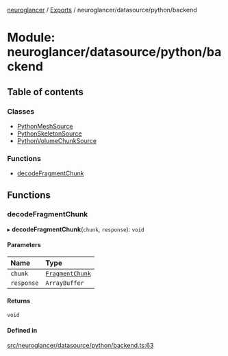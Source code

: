 [neuroglancer](../README.md) / [Exports](../modules.md) / neuroglancer/datasource/python/backend

# Module: neuroglancer/datasource/python/backend

## Table of contents

### Classes

- [PythonMeshSource](../classes/neuroglancer_datasource_python_backend.PythonMeshSource.md)
- [PythonSkeletonSource](../classes/neuroglancer_datasource_python_backend.PythonSkeletonSource.md)
- [PythonVolumeChunkSource](../classes/neuroglancer_datasource_python_backend.PythonVolumeChunkSource.md)

### Functions

- [decodeFragmentChunk](neuroglancer_datasource_python_backend.md#decodefragmentchunk)

## Functions

### decodeFragmentChunk

▸ **decodeFragmentChunk**(`chunk`, `response`): `void`

#### Parameters

| Name | Type |
| :------ | :------ |
| `chunk` | [`FragmentChunk`](../classes/neuroglancer_mesh_backend.FragmentChunk.md) |
| `response` | `ArrayBuffer` |

#### Returns

`void`

#### Defined in

[src/neuroglancer/datasource/python/backend.ts:63](https://github.com/ActiveBrainAtlas2/neuroglancer/blob/91617476/src/neuroglancer/datasource/python/backend.ts#L63)
